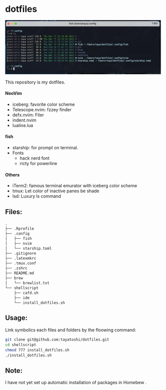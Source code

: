 dotfiles
========
![ss01](/images/ss_01.png)

This repository is my dotfiles.

#### NeoVim
- iceberg: favorite color scheme
- Telescope.nvim: fzzey finder
- defx.nvim: Filer
- indent.nvim
- lualine.lua
     
#### fish
- starship: for prompt on terminal.
- Fonts
    - hack nerd font
    - ricty for powerline

#### Others
- iTerm2: famous terminal emurator with iceberg color scheme
- tmux: Let color of inactive panes be shade
- lsd: Luxury ls command

Files:
-------------
    .
    ├── .Rprofile
    ├── .config
    │   ├── fish
    │   ├── nvim
    │   └── starship.toml
    ├── .gitignore
    ├── .latexmkrc
    ├── .tmux.conf
    ├── .zshrc
    ├── README.md
    ├── brew
    │   └── brewlist.txt
    └── shellscript
        ├── cafd.sh
        ├── ide
        └── install_dotfiles.sh

Usage:
-------------
Link symbolics each files and folders by the floowing command:
```bash
git clone git@github.com:tayatoshi/dotfiles.git
cd shellscript
chmod 777 install_dotfiles.sh
./install_dotfiles.sh
```

Note:
-------------
I have not yet set up automatic installation of packages in Homebew .

